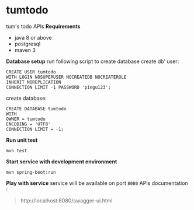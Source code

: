 # tumtodo
tum's todo APIs
**Requirements**

 - java 8 or above
 - postgresql
 - maven 3

**Database setup**
run following script to create database
create db' user:

    CREATE USER tumtodo 
	WITH LOGIN NOSUPERUSER NOCREATEDB NOCREATEROLE
	INHERIT NOREPLICATION 
	CONNECTION LIMIT -1 PASSWORD 'pingu123';

create database:

    CREATE DATABASE tumtodo
	WITH 
	OWNER = tumtodo
	ENCODING = 'UTF8'
	CONNECTION LIMIT = -1;

**Run unit test**

    mvn test

**Start service with development environment**

    mvn spring-boot:run

**Play with service**
service will be available on port `8080`
APIs documentation :

> http://localhost:8080/swagger-ui.html

 
